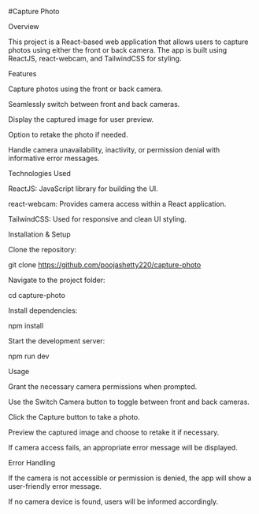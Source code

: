 #Capture Photo

Overview

This project is a React-based web application that allows users to capture photos using either the front or back camera. The app is built using ReactJS, react-webcam, and TailwindCSS for styling.

Features

Capture photos using the front or back camera.

Seamlessly switch between front and back cameras.

Display the captured image for user preview.

Option to retake the photo if needed.

Handle camera unavailability, inactivity, or permission denial with informative error messages.

Technologies Used

ReactJS: JavaScript library for building the UI.

react-webcam: Provides camera access within a React application.

TailwindCSS: Used for responsive and clean UI styling.

Installation & Setup

Clone the repository:

git clone https://github.com/poojashetty220/capture-photo

Navigate to the project folder:

cd capture-photo

Install dependencies:

npm install

Start the development server:

npm run dev

Usage

Grant the necessary camera permissions when prompted.

Use the Switch Camera button to toggle between front and back cameras.

Click the Capture button to take a photo.

Preview the captured image and choose to retake it if necessary.

If camera access fails, an appropriate error message will be displayed.

Error Handling

If the camera is not accessible or permission is denied, the app will show a user-friendly error message.

If no camera device is found, users will be informed accordingly.
